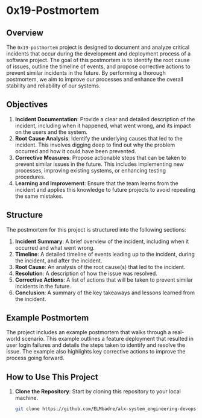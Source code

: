 # 0x19-Postmortem

## Overview

The `0x19-postmortem` project is designed to document and analyze critical incidents that occur during the development and deployment process of a software project. The goal of this postmortem is to identify the root cause of issues, outline the timeline of events, and propose corrective actions to prevent similar incidents in the future. By performing a thorough postmortem, we aim to improve our processes and enhance the overall stability and reliability of our systems.

## Objectives

1. **Incident Documentation**: Provide a clear and detailed description of the incident, including when it happened, what went wrong, and its impact on the users and the system.
2. **Root Cause Analysis**: Identify the underlying causes that led to the incident. This involves digging deep to find out why the problem occurred and how it could have been prevented.
3. **Corrective Measures**: Propose actionable steps that can be taken to prevent similar issues in the future. This includes implementing new processes, improving existing systems, or enhancing testing procedures.
4. **Learning and Improvement**: Ensure that the team learns from the incident and applies this knowledge to future projects to avoid repeating the same mistakes.

## Structure

The postmortem for this project is structured into the following sections:

1. **Incident Summary**: A brief overview of the incident, including when it occurred and what went wrong.
2. **Timeline**: A detailed timeline of events leading up to the incident, during the incident, and after the incident.
3. **Root Cause**: An analysis of the root cause(s) that led to the incident.
4. **Resolution**: A description of how the issue was resolved.
5. **Corrective Actions**: A list of actions that will be taken to prevent similar incidents in the future.
6. **Conclusion**: A summary of the key takeaways and lessons learned from the incident.

## Example Postmortem

The project includes an example postmortem that walks through a real-world scenario. This example outlines a feature deployment that resulted in user login failures and details the steps taken to identify and resolve the issue. The example also highlights key corrective actions to improve the process going forward.

## How to Use This Project

1. **Clone the Repository**: Start by cloning this repository to your local machine.
   ```bash
   git clone https://github.com/ELMbadre/alx-system_engineering-devops/tree/master/0x19-postmortem
